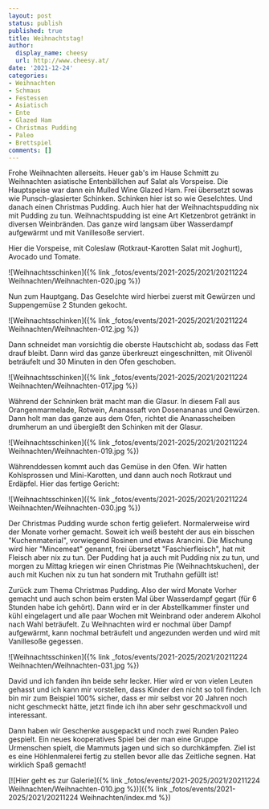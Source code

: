 ```yaml
---
layout: post
status: publish
published: true
title: Weihnachtstag!
author:
  display_name: cheesy
  url: http://www.cheesy.at/
date: '2021-12-24'
categories:
- Weihnachten
- Schmaus
- Festessen
- Asiatisch
- Ente
- Glazed Ham
- Christmas Pudding
- Paleo
- Brettspiel
comments: []
---
```


Frohe Weihnachten allerseits. Heuer gab's im Hause Schmitt zu Weihnachten asiatische Entenbällchen auf Salat als Vorspeise. Die Hauptspeise war dann ein Mulled Wine Glazed Ham. Frei übersetzt sowas wie Punsch-glasierter Schinken. Schinken hier ist so wie Geselchtes. Und danach einen Christmas Pudding. Auch hier hat der Weihnachtspudding nix mit Pudding zu tun. Weihnachtspudding ist eine Art Kletzenbrot getränkt in diversen Weinbränden. Das ganze wird langsam über Wasserdampf aufgewärmt und mit Vanillesoße serviert.

Hier die Vorspeise, mit Coleslaw (Rotkraut-Karotten Salat mit Joghurt), Avocado und Tomate.

![Weihnachtsschinken]({% link _fotos/events/2021-2025/2021/20211224 Weihnachten/Weihnachten-020.jpg %})

Nun zum Hauptgang. Das Geselchte wird hierbei zuerst mit Gewürzen und Suppengemüse 2 Stunden gekocht.

![Weihnachtsschinken]({% link _fotos/events/2021-2025/2021/20211224 Weihnachten/Weihnachten-012.jpg %})

Dann schneidet man vorsichtig die oberste Hautschicht ab, sodass das Fett drauf bleibt. Dann wird das ganze überkreuzt eingeschnitten, mit Olivenöl beträufelt und 30 Minuten in den Ofen geschoben.

![Weihnachtsschinken]({% link _fotos/events/2021-2025/2021/20211224 Weihnachten/Weihnachten-017.jpg %})

Während der Schninken brät macht man die Glasur. In diesem Fall aus Orangenmarmelade, Rotwein, Ananassaft von Dosenananas und Gewürzen. Dann holt man das ganze aus dem Ofen, richtet die Ananasscheiben drumherum an und übergießt den Schinken mit der Glasur.

![Weihnachtsschinken]({% link _fotos/events/2021-2025/2021/20211224 Weihnachten/Weihnachten-019.jpg %})

Währenddessen kommt auch das Gemüse in den Ofen. Wir hatten Kohlsprossen und Mini-Karotten, und dann auch noch Rotkraut und Erdäpfel. Hier das fertige Gericht:

![Weihnachtsschinken]({% link _fotos/events/2021-2025/2021/20211224 Weihnachten/Weihnachten-030.jpg %})

Der Christmas Pudding wurde schon fertig geliefert. Normalerweise wird der Monate vorher gemacht. Soweit ich weiß besteht der aus ein bisschen "Kuchenmaterial", vorwiegend Rosinen und etwas Arancini. Die Mischung wird hier "Mincemeat" genannt, frei übersetzt "Faschierfleisch", hat mit Fleisch aber nix zu tun. Der Pudding hat ja auch mit Pudding nix zu tun, und morgen zu Mittag kriegen wir einen Christmas Pie (Weihnachtskuchen), der auch mit Kuchen nix zu tun hat sondern mit Truthahn gefüllt ist!

Zurück zum Thema Christmas Pudding. Also der wird Monate Vorher gemacht und auch schon beim ersten Mal über Wasserdampf gegart (für 6 Stunden habe ich gehört). Dann wird er in der Abstellkammer finster und kühl eingelagert und alle paar Wochen mit Weinbrand oder anderem Alkohol nach Wahl beträufelt. Zu Weihnachten wird er nochmal über Dampf aufgewärmt, kann nochmal beträufelt und angezunden werden und wird mit Vanillesoße gegessen.

![Weihnachtsschinken]({% link _fotos/events/2021-2025/2021/20211224 Weihnachten/Weihnachten-031.jpg %})

David und ich fanden ihn beide sehr lecker. Hier wird er von vielen Leuten gehasst und ich kann mir vorstellen, dass Kinder den nicht so toll finden. Ich bin mir zum Beispiel 100% sicher, dass er mir selbst vor 20 Jahren noch nicht geschmeckt hätte, jetzt finde ich ihn aber sehr geschmackvoll und interessant.

Dann haben wir Geschenke ausgepackt und noch zwei Runden Paleo gespielt. Ein neues kooperatives Spiel bei der man eine Gruppe Urmenschen spielt, die Mammuts jagen und sich so durchkämpfen. Ziel ist es eine Höhlenmalerei fertig zu stellen bevor alle das Zeitliche segnen. Hat wirklich Spaß gemacht!


[![Hier geht es zur Galerie]({% link _fotos/events/2021-2025/2021/20211224 Weihnachten/Weihnachten-010.jpg %})]({% link _fotos/events/2021-2025/2021/20211224 Weihnachten/index.md %})